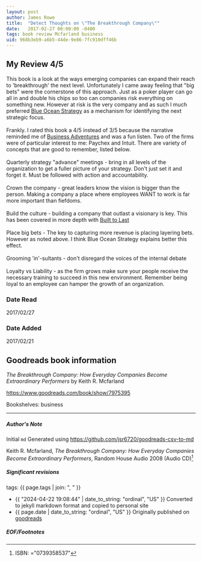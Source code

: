 ```yaml
---
layout: post
author: James Rowe
title:  "Detect Thoughts on \"The Breakthrough Company\""
date:   2017-02-27 00:00:00 -0400
tags: book review Mcfarland business
uid: 968b3eb9-a6b5-44de-9e86-7fc910dff46b
---
```


<!-- highly dependent on how you personally use jekyll templates, and how you want this to show up -->
<!-- escape any jekyll keys with double brackets -->

## My Review 4/5

This book is a look at the ways emerging companies can expand their reach to 'breakthrough' the next level. Unfortunately I came away feeling that "big bets" were the cornerstone of this approach. Just as a poker player can go all in and double his chips so too can companies risk everything on something new. However at risk is the very company and as such I much preferred [Blue Ocean Strategy](https://www.goodreads.com/book/show/4898) as a mechanism for identifying the next strategic focus.<br/><br/>Frankly. I rated this book a 4/5 instead of 3/5 because the narrative reminded me of [Business Adventures](https://www.goodreads.com/book/show/4191136) and was a fun listen. Two of the firms were of particular interest to me: Paychex and Intuit. There are variety of concepts that are good to remember, listed below.<br/><br/>Quarterly strategy "advance" meetings - bring in all levels of the organization to get a fuller picture of your strategy. Don't just set it and forget it. Must be followed with action and accountability.<br/><br/>Crown the company - great leaders know the vision is bigger than the person. Making a company a place where employees WANT to work is far more important than fiefdoms.<br/><br/>Build the culture - building a company that outlast a visionary is key. This has been covered in more depth with [Built to Last](https://www.goodreads.com/book/show/4122)<br/><br/>Place big bets - The key to capturing more revenue is placing layering bets. However as noted above. I think Blue Ocean Strategy explains better this effect.<br/><br/>Grooming 'in'-sultants - don't disregard the voices of the internal debate<br/><br/>Loyalty vs Liability - as the firm grows make sure your people receive the necessary training to succeed in this new environment. Remember being loyal to an employee can hamper the growth of an organization.

### Date Read
2017/02/27

### Date Added
2017/02/21

## Goodreads book information

*The Breakthrough Company: How Everyday Companies Become Extraordinary Performers* by Keith R. Mcfarland

https://www.goodreads.com/book/show/7975395

Bookshelves: business

---

##### Author's Note

Initial `md` Generated using https://github.com/jsr6720/goodreads-csv-to-md

Keith R. Mcfarland, *The Breakthrough Company: How Everyday Companies Become Extraordinary Performers*,  Random House Audio 2008 (Audio CD)[^1]

##### Significant revisions

tags: {{ page.tags | join: ", " }} <!-- todo move this somewhere -->

- {{ "2024-04-22 19:08:44" | date_to_string: "ordinal", "US" }} Converted to jekyll markdown format and copied to personal site
- {{ page.date | date_to_string: "ordinal", "US" }} Originally published on [goodreads](https://www.goodreads.com)

##### EOF/Footnotes

[^1]: ISBN: ="0739358537"